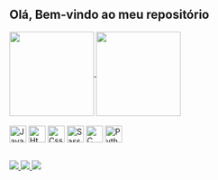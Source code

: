 ## Olá, Bem-vindo ao meu repositório 

<div>
  <a href="https://github.com/MGT-21/github-readme-stats">
    <img height=150 align="center" src="https://github-readme-stats.vercel.app/api?username=MGT-21&show_icons=true&theme=radical" />
  </a>
  <a href="https://github.com/MGT-21/convoychat">
    <img height=150 align="center" src="https://github-readme-stats.vercel.app/api/top-langs?username=MGT-21&layout=compact&langs_count=8&card_width=320&show_icons=true&theme=radical" />
  </a>
</div>

<div style="display: inline_block"><br>
  <img height="30" alt="JavaScript" src="https://cdn.jsdelivr.net/gh/devicons/devicon@latest/icons/javascript/javascript-original.svg" /> 
  <img height="30" alt="Html" src="https://cdn.jsdelivr.net/gh/devicons/devicon@latest/icons/html5/html5-original.svg" />
  <img height="30" alt="Css" src="https://cdn.jsdelivr.net/gh/devicons/devicon@latest/icons/css3/css3-original.svg" />
  <img height="30" alt="Sass" src="https://cdn.jsdelivr.net/gh/devicons/devicon@latest/icons/sass/sass-original.svg" />
  <img height="30" alt="C" src="https://cdn.jsdelivr.net/gh/devicons/devicon@latest/icons/c/c-original.svg" />
  <img height="30" alt="Python" src="https://cdn.jsdelivr.net/gh/devicons/devicon@latest/icons/python/python-original.svg" />
</div>

##

<div>
  <a href="mailto:mgt21inv@gmail.com"><img src="https://img.shields.io/badge/Gmail-D14836?style=for-the-badge&logo=gmail&logoColor=white">
  <a href="https://www.linkedin.com/in/marcelloaugustosv"><img src="https://img.shields.io/badge/LinkedIn-0077B5?style=for-the-badge&logo=linkedin&logoColor=white">
  <a href="https://www.instagram.com/_mgt21/"><img src="https://img.shields.io/badge/Instagram-E4405F?style=for-the-badge&logo=instagram&logoColor=white">  
</div>
